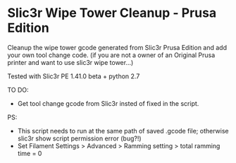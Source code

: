 # Slic3r Wipe Tower Cleanup - Prusa Edition
Cleanup the wipe tower gcode generated from Slic3r Prusa Edition and add your own tool change code.
(if you are not a owner of an Original Prusa printer and want to use slic3r wipe tower...) 

Tested with Slic3r PE 1.41.0 beta + python 2.7

TO DO:
- Get tool change gcode from Slic3r insted of fixed in the script.

PS:
- This script needs to run at the same path of saved .gcode file; otherwise slic3r show script permission error (bug?!)
- Set Filament Settings > Advanced > Ramming setting > total ramming time = 0
